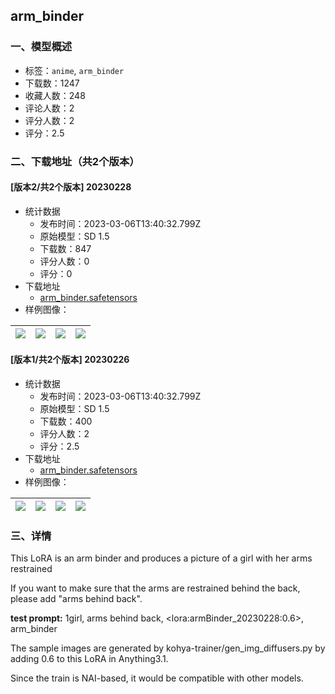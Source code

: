## arm_binder
### 一、模型概述

- 标签：`anime`, `arm_binder`
- 下载数：1247
- 收藏人数：248
- 评论人数：2
- 评分人数：2
- 评分：2.5

### 二、下载地址（共2个版本）

#### [版本2/共2个版本] 20230228

- 统计数据
  - 发布时间：2023-03-06T13:40:32.799Z
  - 原始模型：SD 1.5
  - 下载数：847
  - 评分人数：0
  - 评分：0
- 下载地址
  - [arm_binder.safetensors](https://civitai.com/api/download/models/16714)
- 样例图像：

| <img src="https://image.civitai.com/xG1nkqKTMzGDvpLrqFT7WA/dede8d5b-6672-4655-2a29-298493388300/width=450/168557.jpeg" /> | <img src="https://image.civitai.com/xG1nkqKTMzGDvpLrqFT7WA/ba6c9a0f-4c21-4d7d-d8e7-66858be2e000/width=450/168556.jpeg" /> | <img src="https://image.civitai.com/xG1nkqKTMzGDvpLrqFT7WA/4654299f-8633-48d3-e33b-963916ad8000/width=450/168555.jpeg" /> | <img src="https://image.civitai.com/xG1nkqKTMzGDvpLrqFT7WA/96da6ebe-68c7-4420-a921-dd8102a98100/width=450/168554.jpeg" /> |
| ---- | ---- | ---- | ---- |

#### [版本1/共2个版本] 20230226

- 统计数据
  - 发布时间：2023-03-06T13:40:32.799Z
  - 原始模型：SD 1.5
  - 下载数：400
  - 评分人数：2
  - 评分：2.5
- 下载地址
  - [arm_binder.safetensors](https://civitai.com/api/download/models/15580)
- 样例图像：

| <img src="https://image.civitai.com/xG1nkqKTMzGDvpLrqFT7WA/8685111b-7f43-46cf-578e-657563f15900/width=450/155409.jpeg" /> | <img src="https://image.civitai.com/xG1nkqKTMzGDvpLrqFT7WA/80df460a-f2e7-4488-bd9d-50b3c315e700/width=450/155406.jpeg" /> | <img src="https://image.civitai.com/xG1nkqKTMzGDvpLrqFT7WA/1b5e32b5-0e84-4252-b803-330e2d68a100/width=450/155410.jpeg" /> | <img src="https://image.civitai.com/xG1nkqKTMzGDvpLrqFT7WA/73f934fc-c9bc-45cc-fea1-0f9e10593500/width=450/155411.jpeg" /> |
| ---- | ---- | ---- | ---- |


### 三、详情
<p>This LoRA is an arm binder and produces a picture of a girl with her arms restrained</p><p>If you want to make sure that the arms are restrained behind the back, please add "arms behind back".</p><p><strong>test prompt:</strong> 1girl,  arms behind back, &lt;lora:armBinder_20230228:0.6&gt;, arm_binder</p><p></p><p>The sample images are generated by kohya-trainer/gen_img_diffusers.py by adding 0.6 to this LoRA in Anything3.1.</p><p>Since the train is NAI-based, it would be compatible with other models.</p><p></p>
